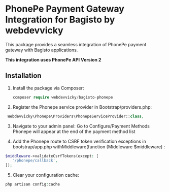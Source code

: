 # PhonePe Payment Gateway Integration for Bagisto by webdevvicky

This package provides a seamless integration of PhonePe payment gateway with Bagisto applications.

**This integration uses PhonePe API Version 2**

## Installation

1. Install the package via Composer:

   ```php
   composer require webdevvicky/bagisto-phonepe
   ```

2. Register the Phonepe service provider in Bootstrap/providers.php:
 ```php
  Webdevvicky\Phonepe\Providers\PhonepeServiceProvider::class,
 ```

3. Navigate to your admin panel:
Go to Configure/Payment Methods
Phonepe will appear at the end of the payment method list

4. Add the Phonepe route to CSRF token verification exceptions in bootstrap/app.php withMiddleware(function (Middleware $middleware) :
 ```php
$middleware->validateCsrfTokens(except: [
    '/phonepe/callback',
]);
 ```

5. Clear your configuration cache:
```php
php artisan config:cache
```
